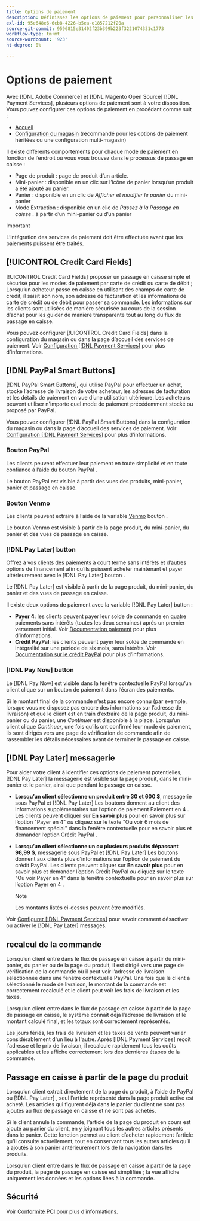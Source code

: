```yaml
---
title: Options de paiement
description: Définissez les options de paiement pour personnaliser les méthodes disponibles pour les clients de votre magasin.
exl-id: 95e648e6-6cb8-4226-b5ea-e1857212f20a
source-git-commit: 9596815e31402f23b399b223f3221074331c1773
workflow-type: tm+mt
source-wordcount: '923'
ht-degree: 0%

---
```


# Options de paiement

Avec [!DNL Adobe Commerce] et [!DNL Magento Open Source] [!DNL Payment Services], plusieurs options de paiement sont à votre disposition. Vous pouvez configurer ces options de paiement en procédant comme suit :

* [Accueil](payments-home.md)
* [Configuration du magasin](configure-admin.md) (recommandé pour les options de paiement héritées ou une configuration multi-magasin)

Il existe différents comportements pour chaque mode de paiement en fonction de l’endroit où vous vous trouvez dans le processus de passage en caisse :

* Page de produit : page de produit d’un article.
* Mini-panier : disponible en un clic sur l’icône de panier lorsqu’un produit a été ajouté au panier.
* Panier : disponible en un clic de _Afficher et modifier le panier_ du mini-panier
* Mode Extraction : disponible en un clic de _Passez à la Passage en caisse ._ à partir d’un mini-panier ou d’un panier

>[!IMPORTANT]
>
>L’intégration des services de paiement doit être effectuée avant que les paiements puissent être traités.

## [!UICONTROL Credit Card Fields]

[!UICONTROL Credit Card Fields] proposer un passage en caisse simple et sécurisé pour les modes de paiement par carte de crédit ou carte de débit ; Lorsqu’un acheteur passe en caisse en utilisant des champs de carte de crédit, il saisit son nom, son adresse de facturation et les informations de carte de crédit ou de débit pour passer sa commande. Les informations sur les clients sont utilisées de manière sécurisée au cours de la session d’achat pour les guider de manière transparente tout au long du flux de passage en caisse.

Vous pouvez configurer [!UICONTROL Credit Card Fields] dans la configuration du magasin ou dans la page d’accueil des services de paiement. Voir [Configuration [!DNL Payment Services]](settings.md#configure-credit-card-fields) pour plus d’informations.

## [!DNL PayPal Smart Buttons]

[!DNL PayPal Smart Buttons], qui utilise PayPal pour effectuer un achat, stocke l’adresse de livraison de votre acheteur, les adresses de facturation et les détails de paiement en vue d’une utilisation ultérieure. Les acheteurs peuvent utiliser n&#39;importe quel mode de paiement précédemment stocké ou proposé par PayPal.

Vous pouvez configurer [!DNL PayPal Smart Buttons] dans la configuration du magasin ou dans la page d’accueil des services de paiement.  Voir [Configuration [!DNL Payment Services]](settings.md#configure-paypal-smart-buttons) pour plus d’informations.

### Bouton PayPal

Les clients peuvent effectuer leur paiement en toute simplicité et en toute confiance à l’aide du bouton PayPal .

Le bouton PayPal est visible à partir des vues des produits, mini-panier, panier et passage en caisse.

### Bouton Venmo

Les clients peuvent extraire à l’aide de la variable [Venmo](https://venmo.com/) bouton .

Le bouton Venmo est visible à partir de la page produit, du mini-panier, du panier et des vues de passage en caisse.

### [!DNL Pay Later] button

Offrez à vos clients des paiements à court terme sans intérêts et d’autres options de financement afin qu’ils puissent acheter maintenant et payer ultérieurement avec le [!DNL Pay Later] bouton .

Le [!DNL Pay Later] est visible à partir de la page produit, du mini-panier, du panier et des vues de passage en caisse.

Il existe deux options de paiement avec la variable [!DNL Pay Later] button :

* **Payer 4**: les clients peuvent payer leur solde de commande en quatre paiements sans intérêts (toutes les deux semaines) après un premier versement initial. Voir [Documentation paiement](https://www.paypal.com/us/digital-wallet/ways-to-pay/buy-now-pay-later) pour plus d’informations.
* **Crédit PayPal**: les clients peuvent payer leur solde de commande en intégralité sur une période de six mois, sans intérêts. Voir [Documentation sur le crédit PayPal](https://www.paypal.com/us/webapps/mpp/paypal-credit) pour plus d’informations.

### [!DNL Pay Now] button

Le [!DNL Pay Now] est visible dans la fenêtre contextuelle PayPal lorsqu’un client clique sur un bouton de paiement dans l’écran des paiements.

Si le montant final de la commande n’est pas encore connu (par exemple, lorsque vous ne disposez pas encore des informations sur l’adresse de livraison) et que le client est en train d’extraire de la page produit, du mini-panier ou du panier, une _Continuer_ est disponible à la place. Lorsqu’un client clique _Continuer_, une fois qu’ils ont confirmé leur mode de paiement, ils sont dirigés vers une page de vérification de commande afin de rassembler les détails nécessaires avant de terminer le passage en caisse.

## [!DNL Pay Later] messagerie

Pour aider votre client à identifier ces options de paiement potentielles, [!DNL Pay Later] la messagerie est visible sur la page produit, dans le mini-panier et le panier, ainsi que pendant le passage en caisse.

* **Lorsqu’un client sélectionne un produit entre 30 et 600 $**, messagerie sous PayPal et [!DNL Pay Later] Les boutons donnent au client des informations supplémentaires sur l’option de paiement Paiement en 4 . Les clients peuvent cliquer sur **En savoir plus** pour en savoir plus sur l’option &quot;Payer en 4&quot; _ou_ cliquez sur le texte &quot;Ou voir 6 mois de financement spécial&quot; dans la fenêtre contextuelle pour en savoir plus et demander l’option Crédit PayPal .
* **Lorsqu’un client sélectionne un ou plusieurs produits dépassant 98,99 $**, messagerie sous PayPal et [!DNL Pay Later] Les boutons donnent aux clients plus d’informations sur l’option de paiement du crédit PayPal. Les clients peuvent cliquer sur **En savoir plus** pour en savoir plus et demander l’option Crédit PayPal _ou_ cliquez sur le texte &quot;Ou voir Payer en 4&quot; dans la fenêtre contextuelle pour en savoir plus sur l’option Payer en 4 .

   >[!NOTE]
   >
   >Les montants listés ci-dessus peuvent être modifiés.

Voir [Configurer [!DNL Payment Services]](configure-admin.md#configure-paypal-smart-buttons) pour savoir comment désactiver ou activer le [!DNL Pay Later] messages.

## recalcul de la commande

Lorsqu’un client entre dans le flux de passage en caisse à partir du mini-panier, du panier ou de la page du produit, il est dirigé vers une page de vérification de la commande où il peut voir l’adresse de livraison sélectionnée dans une fenêtre contextuelle PayPal. Une fois que le client a sélectionné le mode de livraison, le montant de la commande est correctement recalculé et le client peut voir les frais de livraison et les taxes.

Lorsqu’un client entre dans le flux de passage en caisse à partir de la page de passage en caisse, le système connaît déjà l’adresse de livraison et le montant calculé final, et les totaux sont correctement représentés.

Les jours fériés, les frais de livraison et les taxes de vente peuvent varier considérablement d&#39;un lieu à l&#39;autre. Après [!DNL Payment Services] reçoit l&#39;adresse et le prix de livraison, il recalcule rapidement tous les coûts applicables et les affiche correctement lors des dernières étapes de la commande.

## Passage en caisse à partir de la page du produit

Lorsqu’un client extrait directement de la page du produit, à l’aide de PayPal ou [!DNL Pay Later] , seul l’article représenté dans la page produit active est acheté. Les articles qui figurent déjà dans le panier du client ne sont pas ajoutés au flux de passage en caisse et ne sont pas achetés.

Si le client annule la commande, l’article de la page du produit en cours est ajouté au panier du client, en y joignant tous les autres articles présents dans le panier. Cette fonction permet au client d’acheter rapidement l’article qu’il consulte actuellement, tout en conservant tous les autres articles qu’il a ajoutés à son panier antérieurement lors de la navigation dans les produits.

Lorsqu’un client entre dans le flux de passage en caisse à partir de la page du produit, la page de passage en caisse est simplifiée ; la vue affiche uniquement les données et les options liées à la commande.

## Sécurité

Voir [Conformité PCI](security.md#pci-compliance) pour plus d’informations.
